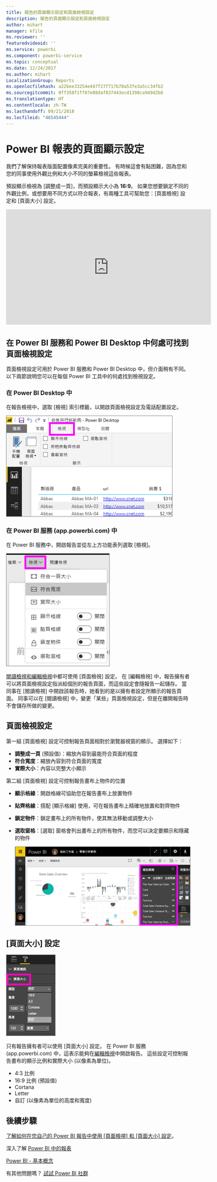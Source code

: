 ```yaml
---
title: 報告的頁面顯示設定和頁面檢視設定
description: 報告的頁面顯示設定和頁面檢視設定
author: mihart
manager: kfile
ms.reviewer: ''
featuredvideoid: ''
ms.service: powerbi
ms.component: powerbi-service
ms.topic: conceptual
ms.date: 12/24/2017
ms.author: mihart
LocalizationGroup: Reports
ms.openlocfilehash: a22bee33254e447f27f717b78a53fe3a5cc34fb2
ms.sourcegitcommit: 0ff358f1ff87e88daf837443ecd1398ca949d2b6
ms.translationtype: HT
ms.contentlocale: zh-TW
ms.lasthandoff: 09/21/2018
ms.locfileid: "46545444"
---
```

# <a name="page-display-settings-in-a-power-bi-report"></a>Power BI 報表的頁面顯示設定
我們了解保持報表版面配置像素完美的重要性。 有時候這會有點困難，因為您和您的同事使用外觀比例和大小不同的螢幕檢視這些報表。 

預設顯示檢視為 [調整成一頁]，而預設顯示大小為 **16:9**。 如果您想要鎖定不同的外觀比例，或想要用不同方式以符合報表，有兩種工具可幫助您：[頁面檢視] 設定和 [頁面大小] 設定。

<iframe width="560" height="315" src="https://www.youtube.com/embed/5tg-OXzxe2g" frameborder="0" allowfullscreen></iframe>


## <a name="where-to-find-page-view-settings-in-power-bi-service-and-power-bi-desktop"></a>在 Power BI 服務和 Power BI Desktop 中何處可找到頁面檢視設定
頁面檢視設定可用於 Power BI 服務和 Power BI Desktop 中，但介面稍有不同。 以下兩節說明您可以在每個 Power BI 工具中的何處找到檢視設定。

### <a name="in-power-bi-desktop"></a>在 Power BI Desktop 中
在報告檢視中，選取 [檢視] 索引標籤，以開啟頁面檢視設定及電話配置設定。

  ![選取窗格](media/power-bi-report-display-settings/power-bi-desktop-view-settings.png)

### <a name="in-power-bi-service-apppowerbicom"></a>在 Power BI 服務 (app.powerbi.com) 中
在 Power BI 服務中，開啟報告並從左上方功能表列選取 [檢視]。

![](media/power-bi-report-display-settings/power-bi-change-page-view.png)

[閱讀檢視和編輯檢視](consumer/end-user-reading-view.md)中都可使用 [頁面檢視] 設定。 在 [編輯檢視] 中，報告擁有者可以將頁面檢視設定指派給個別的報告頁面，而這些設定會隨報告一起儲存。 當同事在 [閱讀檢視] 中開啟該報告時，她看到的是以擁有者設定所顯示的報告頁面。  同事可以在 [閱讀檢視] 中，變更「某些」頁面檢視設定，但是在離開報告時不會儲存所做的變更。

##    <a name="page-view-settings"></a>頁面檢視設定
第一組 [頁面檢視] 設定可控制報告頁面相對於瀏覽器視窗的顯示。  選擇如下：

* **調整成一頁** (預設值)：縮放內容到最能符合頁面的程度
* **符合寬度**：縮放內容到符合頁面的寬度
* **實際大小**：內容以完整大小顯示

第二組 [頁面檢視] 設定可控制報告畫布上物件的位置

* **顯示格線**：開啟格線可協助您在報告畫布上放置物件
* **貼齊格線**：搭配 [顯示格線] 使用，可在報告畫布上精確地放置和對齊物件 
* **鎖定物件**：鎖定畫布上的所有物件，使其無法移動或調整大小
* **選取窗格**：[選取] 窗格會列出畫布上的所有物件，而您可以決定要顯示和隱藏的物件

    ![選取窗格](media/power-bi-report-display-settings/power-bi-selection-pane.png)



## <a name="page-size-settings"></a>[頁面大小] 設定
![](media/power-bi-report-display-settings/power-bi--page-size.png)

只有報告擁有者可以使用 [頁面大小] 設定。 在 Power BI 服務 (app.powerbi.com) 中，這表示能夠在[編輯檢視](consumer/end-user-reading-view.md)中開啟報告。 這些設定可控制報告畫布的顯示比例和實際大小 (以像素為單位)。   

* 4:3 比例
* 16:9 比例 (預設值)
* Cortana
* Letter
* 自訂 (以像素為單位的高度和寬度)

## <a name="next-steps"></a>後續步驟
[了解如何在您自己的 Power BI 報告中使用 [頁面檢視] 和 [頁面大小] 設定](consumer/end-user-report-view.md)。

深入了解 [Power BI 中的報表](consumer/end-user-reports.md)

[Power BI - 基本概念](consumer/end-user-basic-concepts.md)

有其他問題嗎？ [試試 Power BI 社群](http://community.powerbi.com/)

